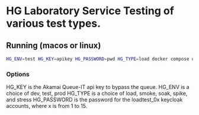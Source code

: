 # HG Laboratory Service Testing  of various test types.

## Running (macos or linux)

```bash
HG_ENV=test HG_KEY=apikey HG_PASSWORD=pwd HG_TYPE=load docker compose up
```

### Options

HG_KEY is the Akamai Queue-IT api key to bypass the queue.
HG_ENV is a choice of dev, test, prod
HG_TYPE is a choice of load, smoke, soak, spike, and stress
HG_PASSWORD is the password for the loadtest_0x keycloak accounts, where x is from 1 to 15.
